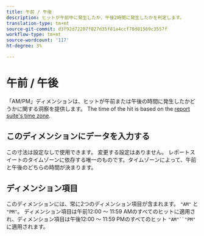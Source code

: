 ```yaml
---
title: 午前 / 午後
description: ヒットが午前中に発生したか、午後2時間に発生したかを判定します。
translation-type: tm+mt
source-git-commit: d3f92d72207f027d35f81a4ccf70d01569c3557f
workflow-type: tm+mt
source-wordcount: '117'
ht-degree: 3%

---
```



# 午前 / 午後

「AM/PM」ディメンションは、ヒットが午前または午後の時間に発生したかどうかに関する洞察を提供します。 The time of the hit is based on the [report suite&#39;s time zone](/help/admin/admin/general-acct-settings-admin.md).

## このディメンションにデータを入力する

この寸法は設定なしで使用できます。 変更する設定はありません。 レポートスイートのタイムゾーンに依存する唯一のものです。タイムゾーンによって、午前と午後のどちらの時間が決まります。

## ディメンション項目

このディメンションには、常に2つのディメンション項目が含まれます。 `"AM"` と `"PM"`。 ディメンション項目は午前12:00 ～ 11:59 AMのすべてのヒットに適用され、ディメンション項目は午後12:00 ～ 11:59 PMのすべてのヒット `"AM"``"PM"` に適用されます。
